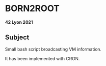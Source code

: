 # BORN2ROOT
#### 42 Lyon 2021

## Subject

Small bash script broadcasting VM information.

It has been implemented with CRON.